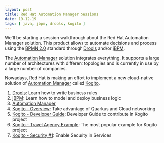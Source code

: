 ```yaml
---
layout: post
title: Red Hat Automation Manager Sessions
date: 19-12-19
tags: [ java, jbpm, drools, kogito ]
---
```


We'll be starting a session walkthrough about the Red Hat Automation Manager solution. This product allows to automate decisions and process using the [BPMN 2.0](https://www.omg.org/spec/BPMN/2.0/) standard through [Drools](https://sgitario.github.io/drools-introduction/) and/or [jBPM](https://sgitario.github.io/jbpm-introduction/). 

The [Automation Manager](https://sgitario.github.io/automation-manager/) solution integrates everything. It supports a large number of architectures with different topologies and is currently in use by a large number of companies. 

Nowadays, Red Hat is making an effort to implement a new cloud-native solution of [Automation Manager](https://sgitario.github.io/automation-manager/) called [Kogito](https://sgitario.github.io/kogito-introduction/). 

1. [Drools](https://sgitario.github.io/drools-introduction/): Learn how to write business rules 
2. [jBPM](https://sgitario.github.io/jbpm-introduction/): Learn how to model and deploy business logic
3. [Automation Manager](https://sgitario.github.io/automation-manager/)
4. [Kogito - Overview](https://sgitario.github.io/kogito-introduction/): Take advantage of Quarkus and Cloud networking
5. [Kogito - Developer Guide](https://sgitario.github.io/kogito-developer-guide/): Developer Guide to contribute in Kogito project
6. [Kogito - Travel Agency Example](https://sgitario.github.io/kogito-travel-agency-example/): The most popular example for Kogito project
7. [Kogito - Security #1](https://sgitario.github.io/kogito-security-in-services/): Enable Security in Services